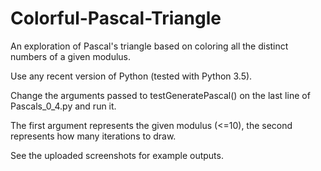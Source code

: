 # Colorful-Pascal-Triangle
An exploration of Pascal's triangle based on coloring all the distinct numbers of a given modulus.

Use any recent version of Python (tested with Python 3.5).

Change the arguments passed to testGeneratePascal() on the last line of Pascals_0_4.py and run it.

The first argument represents the given modulus (<=10), the second represents how many iterations to draw.

See the uploaded screenshots for example outputs.
